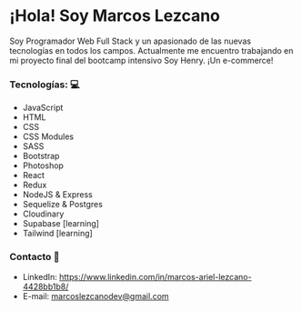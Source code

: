 
  # ¡Hola! Soy Marcos Lezcano

Soy Programador Web Full Stack y un apasionado de las nuevas tecnologías en todos los campos. Actualmente me encuentro trabajando en mi proyecto final del bootcamp intensivo Soy Henry. ¡Un e-commerce!

### Tecnologías: 💻

- JavaScript
- HTML
- CSS
- CSS Modules
- SASS
- Bootstrap
- Photoshop
- React
- Redux
- NodeJS & Express
- Sequelize & Postgres
- Cloudinary
- Supabase [learning]
- Tailwind [learning]

### Contacto 📩

- LinkedIn: https://www.linkedin.com/in/marcos-ariel-lezcano-4428bb1b8/
- E-mail: marcoslezcanodev@gmail.com
